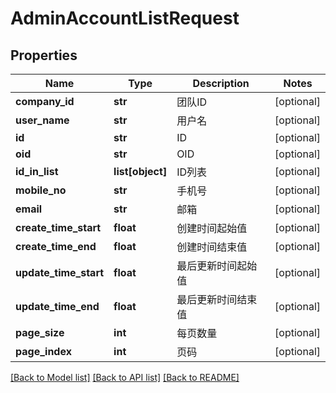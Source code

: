 # AdminAccountListRequest

## Properties
Name | Type | Description | Notes
------------ | ------------- | ------------- | -------------
**company_id** | **str** | 团队ID | [optional] 
**user_name** | **str** | 用户名 | [optional] 
**id** | **str** | ID | [optional] 
**oid** | **str** | OID | [optional] 
**id_in_list** | **list[object]** | ID列表 | [optional] 
**mobile_no** | **str** | 手机号 | [optional] 
**email** | **str** | 邮箱 | [optional] 
**create_time_start** | **float** | 创建时间起始值 | [optional] 
**create_time_end** | **float** | 创建时间结束值 | [optional] 
**update_time_start** | **float** | 最后更新时间起始值 | [optional] 
**update_time_end** | **float** | 最后更新时间结束值 | [optional] 
**page_size** | **int** | 每页数量 | [optional] 
**page_index** | **int** | 页码 | [optional] 

[[Back to Model list]](../README.md#documentation-for-models) [[Back to API list]](../README.md#documentation-for-api-endpoints) [[Back to README]](../README.md)

